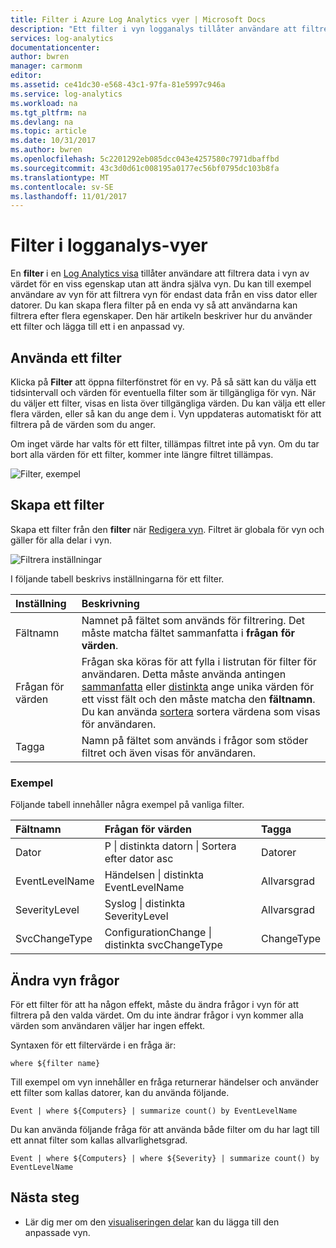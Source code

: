 ```yaml
---
title: Filter i Azure Log Analytics vyer | Microsoft Docs
description: "Ett filter i vyn logganalys tillåter användare att filtrera data i vyn av värdet för en viss egenskap utan att ändra själva vyn.  Den här artikeln beskriver hur du använder ett filter och lägga till ett i en anpassad vy."
services: log-analytics
documentationcenter: 
author: bwren
manager: carmonm
editor: 
ms.assetid: ce41dc30-e568-43c1-97fa-81e5997c946a
ms.service: log-analytics
ms.workload: na
ms.tgt_pltfrm: na
ms.devlang: na
ms.topic: article
ms.date: 10/31/2017
ms.author: bwren
ms.openlocfilehash: 5c2201292eb085dcc043e4257580c7971dbaffbd
ms.sourcegitcommit: 43c3d0d61c008195a0177ec56bf0795dc103b8fa
ms.translationtype: MT
ms.contentlocale: sv-SE
ms.lasthandoff: 11/01/2017
---
```

# <a name="filters-in-log-analytics-views"></a>Filter i logganalys-vyer
En **filter** i en [Log Analytics visa](log-analytics-view-designer.md) tillåter användare att filtrera data i vyn av värdet för en viss egenskap utan att ändra själva vyn.  Du kan till exempel användare av vyn för att filtrera vyn för endast data från en viss dator eller datorer.  Du kan skapa flera filter på en enda vy så att användarna kan filtrera efter flera egenskaper.  Den här artikeln beskriver hur du använder ett filter och lägga till ett i en anpassad vy.

## <a name="using-a-filter"></a>Använda ett filter
Klicka på **Filter** att öppna filterfönstret för en vy.  På så sätt kan du välja ett tidsintervall och värden för eventuella filter som är tillgängliga för vyn.  När du väljer ett filter, visas en lista över tillgängliga värden.  Du kan välja ett eller flera värden, eller så kan du ange dem i. Vyn uppdateras automatiskt för att filtrera på de värden som du anger. 

Om inget värde har valts för ett filter, tillämpas filtret inte på vyn.  Om du tar bort alla värden för ett filter, kommer inte längre filtret tillämpas.


![Filter, exempel](media/log-analytics-view-designer/filters-example.png)


## <a name="creating-a-filter"></a>Skapa ett filter

Skapa ett filter från den **filter** när [Redigera vyn](log-analytics-view-designer.md).  Filtret är globala för vyn och gäller för alla delar i vyn.  

![Filtrera inställningar](media/log-analytics-view-designer/filters-settings.png)

I följande tabell beskrivs inställningarna för ett filter.

| Inställning | Beskrivning |
|:---|:---|
| Fältnamn | Namnet på fältet som används för filtrering.  Det måste matcha fältet sammanfatta i **frågan för värden**. |
| Frågan för värden | Frågan ska köras för att fylla i listrutan för filter för användaren.  Detta måste använda antingen [sammanfatta](https://docs.loganalytics.io/docs/Language-Reference/Tabular-operators/summarize-operator) eller [distinkta](https://docs.loganalytics.io/docs/Language-Reference/Tabular-operators/distinct-operator) ange unika värden för ett visst fält och den måste matcha den **fältnamn**.  Du kan använda [sortera](https://docs.loganalytics.io/docs/Language-Reference/Tabular-operators/sort-operator) sortera värdena som visas för användaren. |
| Tagga | Namn på fältet som används i frågor som stöder filtret och även visas för användaren. |

### <a name="examples"></a>Exempel

Följande tabell innehåller några exempel på vanliga filter.  

| Fältnamn | Frågan för värden | Tagga |
|:--|:--|:--|
| Dator   | P &#124; distinkta datorn &#124; Sortera efter dator asc | Datorer |
| EventLevelName | Händelsen &#124; distinkta EventLevelName | Allvarsgrad |
| SeverityLevel | Syslog &#124; distinkta SeverityLevel | Allvarsgrad |
| SvcChangeType | ConfigurationChange &#124; distinkta svcChangeType | ChangeType |


## <a name="modify-view-queries"></a>Ändra vyn frågor

För ett filter för att ha någon effekt, måste du ändra frågor i vyn för att filtrera på den valda värdet.  Om du inte ändrar frågor i vyn kommer alla värden som användaren väljer har ingen effekt.

Syntaxen för ett filtervärde i en fråga är: 

    where ${filter name}  

Till exempel om vyn innehåller en fråga returnerar händelser och använder ett filter som kallas datorer, kan du använda följande.

    Event | where ${Computers} | summarize count() by EventLevelName

Du kan använda följande fråga för att använda både filter om du har lagt till ett annat filter som kallas allvarlighetsgrad.

    Event | where ${Computers} | where ${Severity} | summarize count() by EventLevelName

## <a name="next-steps"></a>Nästa steg
* Lär dig mer om den [visualiseringen delar](log-analytics-view-designer-parts.md) kan du lägga till den anpassade vyn.